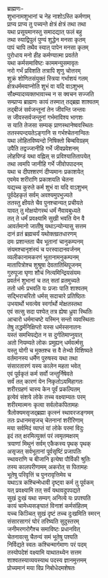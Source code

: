 ब्राह्मणः-  
शुभानामशुभानां च नेह नाशोऽस्ति कर्मणाम्  
प्राप्य प्राप्य तु पच्यन्ते क्षेत्रं क्षेत्रं तथा तथा  
यथा प्रसूयमानस्तु समादद्यात् फलं बहु  
तथा स्याद्विपुलं पुण्यं शुद्धेन मनसा कृतम्  
पापं चापि तथैव स्यात् पापेन मनसा कृतम्  
पुरोधाय मनो हीह कर्मण्यात्मा प्रवर्तते  
यथा कर्मसमाविष्टः काममन्युसमावृतः  
नरो गर्भं प्रविशति तत्रापि शृणु चोत्तरम्  
शुक्रं शोणितसंयुक्तं स्त्रिया गर्भाशयं गतम्  
क्षेत्रधर्ममवाप्नोति शुभं वा यदि वाऽशुभम्  
सौक्ष्म्यादव्यक्तभावाच्च न स क्वचन सज्जति  
सम्प्राप्य ब्राह्मणः कायं तस्मात् तद्ब्रह्म शाश्वतम्  
तद्बीजं सर्वजन्तूनां तेन जीवन्ति जन्तवः  
स जीवस्सर्वजन्तूनां गर्भमाविश्य भागशः  
स याति तेजसा सम्यक् प्राणस्थानेष्ववस्थितः  
ततस्स्पन्दयतेऽङ्गानि स गर्भश्चेतनान्वितः  
यथा लोहितविष्यन्दो निषिक्तो बिम्बविग्रहम्  
उपैति तद्वज्जानीहि गर्भे जीवप्रवेशनम्  
लोहपिण्डं यथा वह्निस् स प्रविश्यातितापयेत्  
तथा त्वमपि जानीहि गर्भे जीवोपपादनम्  
यथा च दीपश्शरणं दीप्यमानः प्रकाशयेत्  
एवमेव शरीराणि प्रकाशयति चेतना  
यद्यच्च कुरुते कर्म शुभं वा यदि वाऽशुभम्  
पूर्वदेहकृतं सर्वम् अवश्यमुपभुज्यते  
ततस्तु क्षीयते चैव पुनश्चान्यत् प्रचीयते  
यावत् तु मोक्षयोगस्थं धर्मं नैवावबुध्यते  
तत् ते धर्मं प्रवक्ष्यामि सुखी भवति येन वै  
आवर्तमानो जातीषु यथाऽन्योन्यासु सत्तम  
दानं व्रतं ब्रह्मचर्यं यथोक्तव्रतधारणम्  
दमः प्रशान्तता चैव भूतानां चानुकम्पनम्  
संयमश्चानृशंस्यं च परस्वादानवर्जनम्  
व्यलीकानामकरणं भूतानामनुकम्पनम्  
मातापित्रोश्च शुश्रूषा देवतातिथिपूजनम्  
गुरुपूजा घृणा शौचं नित्यमिन्द्रियसंयमः  
प्रवर्तनं शुभानां च तत् सतां व्रतमुच्यते  
ततो धर्मः प्रभवति यः प्रजाः पाति शाश्वतम्  
सद्भिराचरितो धर्मस् सदाचारे प्रतिष्ठितः  
उभयार्थो भवत्येव स्वर्गार्थो मोक्षतस्तथा  
एवं सत्सु सदा पश्येत् तत्र ह्येषा ध्रुवा स्थितिः  
आचारो धर्ममाचष्टे यस्मिन् सन्तो व्यवस्थिताः  
तेषु तद्धर्मनिक्षिप्तो यस्स धर्मस्सनातनः  
यस्तं समभिपद्येत न स दुर्गतिमाप्नुयात्  
अतो नियम्यते लोकः प्रमुह्यन् धर्मवर्त्मसु  
यस्तु योगी च मुक्तश्च स वै तेभ्यो विशिष्यते  
वर्तमानस्य धर्मेण पुरुषस्य यथा तथा  
संसारतारणं यस्य कालेन महता भवेत्  
एवं पूर्वकृतं कर्म सर्वो जन्तुर्निषेवते  
सर्वं तत् कारणं येन निकृतोऽयमिहागतः  
शरीरग्रहणं चास्य केन पूर्वं प्रकल्पितम्  
इत्येवं संशये लोके तच्च वक्ष्याम्यतः परम्  
शरीरमात्मनः कृत्वा सर्वलोकपितामहः  
त्रैलोक्यमसृजद्ब्रह्मा कृत्स्नं स्थावरजङ्गमम्  
ततः प्रधानमसृजच् चेतनानां शरीरिणाम्  
मया सर्वमिदं व्याप्तं यां लोके परमां विदुः  
इदं तत् क्षरमित्युक्तं परं त्वमृतमक्षरम्  
त्रयाणां मिथुनं सर्वम् एकैकस्य पृथक् पृथक्  
असृजत् सर्वभूतानां पूर्वसृष्टिं प्रजापतिः  
स्थावराणि च बीजानि इत्येषा पौर्विकी श्रुतिः  
तस्य कालपरीणामम् अकरोत् स पितामहः  
भूतेषु परिवृत्तिं च पुनरावृत्तिमेव च  
यथाऽत्र कश्चिन्मेधावी दृष्ट्वा कर्म तु पूर्वकम्  
यत् प्रवक्ष्यामि तत् सर्वं यथावदुपपद्यते  
सुखं दुःखं यथा सम्यग् अनित्ये यः प्रपश्यति  
कायं चामेध्यसङ्घातं विनाशं कर्मसंहितम्  
यच्च किञ्चित् सुखं दृष्टं तच्च दुःखमिति स्मरन्  
संसारसागरं घोरं तरिष्यति सुदुस्तरम्  
जनीमरणरोगैश्च समाविष्टः प्रधानवित्  
चेतनावत्सु चैतन्यं समं भूतेषु पश्यति  
निर्विद्यते स्वतः कश्चिन्मार्गमाणः परं पदम्  
तस्योपदेशं वक्ष्यामि याथातथ्येन सत्तम  
शाश्वतस्याव्ययस्याथ पदस्य ज्ञानमुत्तमम्  
प्रोच्यमानं मया विप्र निबोधेदमशेषतः  
